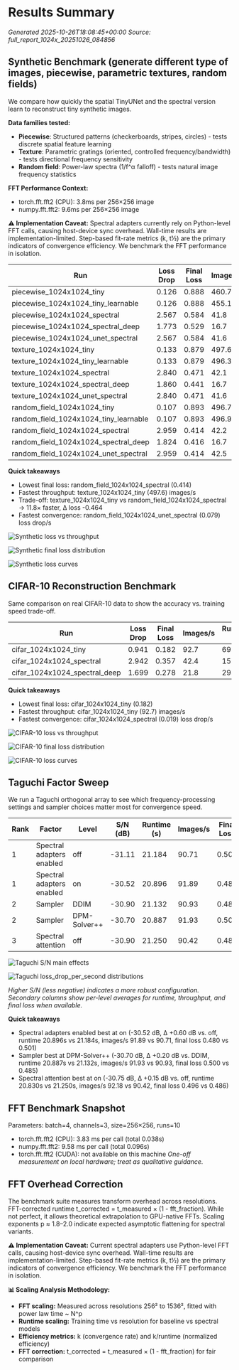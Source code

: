 # Results Summary

_Generated 2025-10-26T18:08:45+00:00_
_Source: full_report_1024x_20251026_084856_

## Synthetic Benchmark (generate different type of images, piecewise, parametric textures, random fields)
We compare how quickly the spatial TinyUNet and the spectral version learn to reconstruct tiny synthetic images. 

**Data families tested:**
- **Piecewise**: Structured patterns (checkerboards, stripes, circles) - tests discrete spatial feature learning
- **Texture**: Parametric gratings (oriented, controlled frequency/bandwidth) - tests directional frequency sensitivity
- **Random field**: Power-law spectra (1/f^α falloff) - tests natural image frequency statistics

**FFT Performance Context:**
- torch.fft.fft2 (CPU): 3.8ms per 256×256 image
- numpy.fft.fft2: 9.6ms per 256×256 image

**⚠️ Implementation Caveat:**
Spectral adapters currently rely on Python-level FFT calls, causing host-device sync overhead.
Wall-time results are implementation-limited. Step-based fit-rate metrics (k, t½) are the primary
indicators of convergence efficiency. We benchmark the FFT performance in isolation.

| Run | Loss Drop | Final Loss | Images/s | Runtime (s) | Fit k | Fit R² | t½ | FID |
| --- | --- | --- | --- | --- | --- | --- | --- | --- |
| piecewise_1024x1024_tiny | 0.126 | 0.888 | 460.7 | 3.5 | – | – | – | – |
| piecewise_1024x1024_tiny_learnable | 0.126 | 0.888 | 455.1 | 3.5 | – | – | – | – |
| piecewise_1024x1024_spectral | 2.567 | 0.584 | 41.8 | 38.2 | – | – | – | – |
| piecewise_1024x1024_spectral_deep | 1.773 | 0.529 | 16.7 | 95.8 | – | – | – | – |
| piecewise_1024x1024_unet_spectral | 2.567 | 0.584 | 41.6 | 38.4 | – | – | – | – |
| texture_1024x1024_tiny | 0.133 | 0.879 | 497.6 | 3.2 | – | – | – | – |
| texture_1024x1024_tiny_learnable | 0.133 | 0.879 | 496.3 | 3.2 | – | – | – | – |
| texture_1024x1024_spectral | 2.840 | 0.471 | 42.1 | 38.0 | – | – | – | – |
| texture_1024x1024_spectral_deep | 1.860 | 0.441 | 16.7 | 95.8 | – | – | – | – |
| texture_1024x1024_unet_spectral | 2.840 | 0.471 | 41.6 | 38.4 | – | – | – | – |
| random_field_1024x1024_tiny | 0.107 | 0.893 | 496.7 | 3.2 | – | – | – | – |
| random_field_1024x1024_tiny_learnable | 0.107 | 0.893 | 496.9 | 3.2 | – | – | – | – |
| random_field_1024x1024_spectral | 2.959 | 0.414 | 42.2 | 37.9 | – | – | – | – |
| random_field_1024x1024_spectral_deep | 1.824 | 0.416 | 16.7 | 95.6 | – | – | – | – |
| random_field_1024x1024_unet_spectral | 2.959 | 0.414 | 42.5 | 37.6 | – | – | – | – |


**Quick takeaways**
- Lowest final loss: random_field_1024x1024_spectral (0.414)
- Fastest throughput: texture_1024x1024_tiny (497.6) images/s
- Trade-off: texture_1024x1024_tiny vs random_field_1024x1024_spectral → 11.8× faster, Δ loss -0.464
- Fastest convergence: random_field_1024x1024_unet_spectral (0.079) loss drop/s

![Synthetic loss vs throughput](tradeoff_loss_vs_speed_synthetic.png)

![Synthetic final loss distribution](loss_final_distribution_synthetic.png)

![Synthetic loss curves](loss_curve_synthetic.png)

## CIFAR-10 Reconstruction Benchmark
Same comparison on real CIFAR-10 data to show the accuracy vs. training speed trade-off.

| Run | Loss Drop | Final Loss | Images/s | Runtime (s) | Fit k | Fit R² | t½ | FID |
| --- | --- | --- | --- | --- | --- | --- | --- | --- |
| cifar_1024x1024_tiny | 0.941 | 0.182 | 92.7 | 69.0 | – | – | – | – |
| cifar_1024x1024_spectral | 2.942 | 0.357 | 42.4 | 151.0 | – | – | – | – |
| cifar_1024x1024_spectral_deep | 1.699 | 0.278 | 21.8 | 294.1 | – | – | – | – |


**Quick takeaways**
- Lowest final loss: cifar_1024x1024_tiny (0.182)
- Fastest throughput: cifar_1024x1024_tiny (92.7) images/s
- Fastest convergence: cifar_1024x1024_spectral (0.019) loss drop/s

![CIFAR-10 loss vs throughput](tradeoff_loss_vs_speed_cifar.png)

![CIFAR-10 final loss distribution](loss_final_distribution_cifar.png)

![CIFAR-10 loss curves](loss_curve_cifar.png)

## Taguchi Factor Sweep
We run a Taguchi orthogonal array to see which frequency-processing settings and sampler choices matter most for convergence speed.

| Rank | Factor | Level | S/N (dB) | Runtime (s) | Images/s | Final Loss |
| --- | --- | --- | --- | --- | --- | --- |
| 1 | Spectral adapters enabled | off | -31.11 | 21.184 | 90.71 | 0.501 |
| 1 | Spectral adapters enabled | on | -30.52 | 20.896 | 91.89 | 0.480 |
| 2 | Sampler | DDIM | -30.90 | 21.132 | 90.93 | 0.485 |
| 2 | Sampler | DPM-Solver++ | -30.70 | 20.887 | 91.93 | 0.500 |
| 3 | Spectral attention | off | -30.90 | 21.250 | 90.42 | 0.486 |

![Taguchi S/N main effects](taguchi_snr.png)

![Taguchi loss_drop_per_second distributions](taguchi_loss_drop_per_second.png)

_Higher S/N (less negative) indicates a more robust configuration. Secondary columns show per-level averages for runtime, throughput, and final loss when available._

**Quick takeaways**
- Spectral adapters enabled best at on (-30.52 dB, Δ +0.60 dB vs. off, runtime 20.896s vs 21.184s, images/s 91.89 vs 90.71, final loss 0.480 vs 0.501)
- Sampler best at DPM-Solver++ (-30.70 dB, Δ +0.20 dB vs. DDIM, runtime 20.887s vs 21.132s, images/s 91.93 vs 90.93, final loss 0.500 vs 0.485)
- Spectral attention best at on (-30.75 dB, Δ +0.15 dB vs. off, runtime 20.830s vs 21.250s, images/s 92.18 vs 90.42, final loss 0.496 vs 0.486)

## FFT Benchmark Snapshot
Parameters: batch=4, channels=3, size=256×256, runs=10
- torch.fft.fft2 (CPU): 3.83 ms per call (total 0.038s)
- numpy.fft.fft2: 9.58 ms per call (total 0.096s)
- torch.fft.fft2 (CUDA): not available on this machine
_One-off measurement on local hardware; treat as qualitative guidance._

## FFT Overhead Correction
The benchmark suite measures transform overhead across resolutions.
FFT-corrected runtime t_corrected = t_measured × (1 - fft_fraction).
While not perfect, it allows theoretical extrapolation to GPU-native FFTs.
Scaling exponents p ≈ 1.8–2.0 indicate expected asymptotic flattening for spectral variants.

**⚠️ Implementation Caveat:**
Current spectral adapters use Python-level FFT calls, causing host-device sync overhead.
Wall-time results are implementation-limited. Step-based fit-rate metrics (k, t½) are the primary
indicators of convergence efficiency. We benchmark the FFT performance in isolation.

**📊 Scaling Analysis Methodology:**
- **FFT scaling:** Measured across resolutions 256² to 1536², fitted with power law time ~ N^p
- **Runtime scaling:** Training time vs resolution for baseline vs spectral models
- **Efficiency metrics:** k (convergence rate) and k/runtime (normalized efficiency)
- **FFT correction:** t_corrected = t_measured × (1 - fft_fraction) for fair comparison
